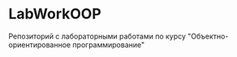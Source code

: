 # LabWorkOOP
Репозиторий с лабораторными работами по курсу "Объектно-ориентированное программирование"
